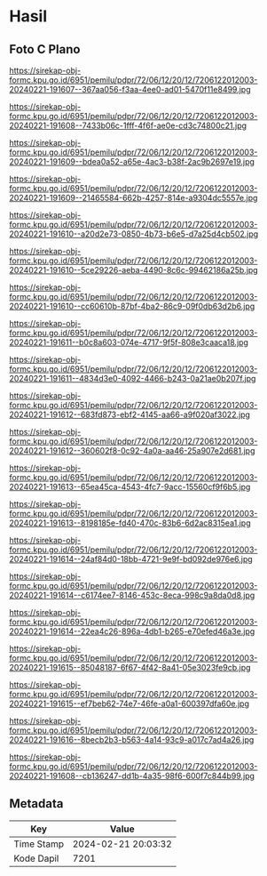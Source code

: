 # Hasil

## Foto C Plano

https://sirekap-obj-formc.kpu.go.id/6951/pemilu/pdpr/72/06/12/20/12/7206122012003-20240221-191607--367aa056-f3aa-4ee0-ad01-5470f11e8499.jpg

https://sirekap-obj-formc.kpu.go.id/6951/pemilu/pdpr/72/06/12/20/12/7206122012003-20240221-191608--7433b06c-1fff-4f6f-ae0e-cd3c74800c21.jpg

https://sirekap-obj-formc.kpu.go.id/6951/pemilu/pdpr/72/06/12/20/12/7206122012003-20240221-191609--bdea0a52-a65e-4ac3-b38f-2ac9b2697e19.jpg

https://sirekap-obj-formc.kpu.go.id/6951/pemilu/pdpr/72/06/12/20/12/7206122012003-20240221-191609--21465584-662b-4257-814e-a9304dc5557e.jpg

https://sirekap-obj-formc.kpu.go.id/6951/pemilu/pdpr/72/06/12/20/12/7206122012003-20240221-191610--a20d2e73-0850-4b73-b6e5-d7a25d4cb502.jpg

https://sirekap-obj-formc.kpu.go.id/6951/pemilu/pdpr/72/06/12/20/12/7206122012003-20240221-191610--5ce29226-aeba-4490-8c6c-99462186a25b.jpg

https://sirekap-obj-formc.kpu.go.id/6951/pemilu/pdpr/72/06/12/20/12/7206122012003-20240221-191610--cc60610b-87bf-4ba2-86c9-09f0db63d2b6.jpg

https://sirekap-obj-formc.kpu.go.id/6951/pemilu/pdpr/72/06/12/20/12/7206122012003-20240221-191611--b0c8a603-074e-4717-9f5f-808e3caaca18.jpg

https://sirekap-obj-formc.kpu.go.id/6951/pemilu/pdpr/72/06/12/20/12/7206122012003-20240221-191611--4834d3e0-4092-4466-b243-0a21ae0b207f.jpg

https://sirekap-obj-formc.kpu.go.id/6951/pemilu/pdpr/72/06/12/20/12/7206122012003-20240221-191612--683fd873-ebf2-4145-aa66-a9f020af3022.jpg

https://sirekap-obj-formc.kpu.go.id/6951/pemilu/pdpr/72/06/12/20/12/7206122012003-20240221-191612--360602f8-0c92-4a0a-aa46-25a907e2d681.jpg

https://sirekap-obj-formc.kpu.go.id/6951/pemilu/pdpr/72/06/12/20/12/7206122012003-20240221-191613--65ea45ca-4543-4fc7-9acc-15560cf9f6b5.jpg

https://sirekap-obj-formc.kpu.go.id/6951/pemilu/pdpr/72/06/12/20/12/7206122012003-20240221-191613--8198185e-fd40-470c-83b6-6d2ac8315ea1.jpg

https://sirekap-obj-formc.kpu.go.id/6951/pemilu/pdpr/72/06/12/20/12/7206122012003-20240221-191614--24af84d0-18bb-4721-9e9f-bd092de976e6.jpg

https://sirekap-obj-formc.kpu.go.id/6951/pemilu/pdpr/72/06/12/20/12/7206122012003-20240221-191614--c6174ee7-8146-453c-8eca-998c9a8da0d8.jpg

https://sirekap-obj-formc.kpu.go.id/6951/pemilu/pdpr/72/06/12/20/12/7206122012003-20240221-191614--22ea4c26-896a-4db1-b265-e70efed46a3e.jpg

https://sirekap-obj-formc.kpu.go.id/6951/pemilu/pdpr/72/06/12/20/12/7206122012003-20240221-191615--85048187-6f67-4f42-8a41-05e3023fe9cb.jpg

https://sirekap-obj-formc.kpu.go.id/6951/pemilu/pdpr/72/06/12/20/12/7206122012003-20240221-191615--ef7beb62-74e7-46fe-a0a1-600397dfa60e.jpg

https://sirekap-obj-formc.kpu.go.id/6951/pemilu/pdpr/72/06/12/20/12/7206122012003-20240221-191616--8becb2b3-b563-4a14-93c9-a017c7ad4a26.jpg

https://sirekap-obj-formc.kpu.go.id/6951/pemilu/pdpr/72/06/12/20/12/7206122012003-20240221-191608--cb136247-dd1b-4a35-98f6-600f7c844b99.jpg


## Metadata

| Key        | Value               |
| ---------- | ------------------- |
| Time Stamp | 2024-02-21 20:03:32 |
| Kode Dapil | 7201                |



